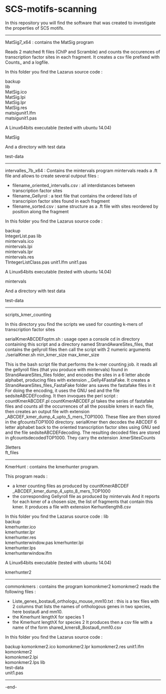 # SCS-motifs-scanning

In this repository you will find the software that was created to investigate the properties of SCS motifs.

---------------------------------------------------------------------------------------------------------------------
MatSig7_x64 : contains the MatSig program

Reads 2 matched ft files (ChIP and Scramble) and counts the occurences of transcription factor sites in each fragment.
It creates a csv file prefixed with Counts_ and a logfile.

In this folder you find the Lazarus source code :

backup  
lib  
MatSig.ico  
MatSig.lpi  
MatSig.lpr  
MatSig.res  
matsigunit1.lfm  
matsigunit1.pas

A Linux64bits executable (tested with ubuntu 14.04)

MatSig

And a directory with test data

test-data

---------------------------------------------------------------------------------------------------------------------------

intervalles_7b_x64 : Contains the mintervals program
mintervals reads a .ft file and allows to create several outpout files :
- filename_oriented_intervalls.csv : all interdistances between transcription factor sites
- filename_Gellyrol : a text file that contains the ordered lists of transcripion factor sites found in each fragment 
- filename_sorted.csv : same structure as a .ft file with sites reordered by position along the fragment

In this folder you find the Lazarus source code :

backup  
IntegerList.pas
lib  
mintervals.ico  
mintervals.lpi  
mintervals.lpr  
mintervals.res  
TIntegerListClass.pas
unit1.lfm
unit1.pas

A Linux64bits executable (tested with ubuntu 14.04)

mintervals

And a directory with test data

test-data

----------------------------------------------------------------------------------------------------------------------------
scripts_kmer_counting

In this directory you find the scripts we used for counting k-mers of transcription factor sites

serialKmerABCDEFoptm.sh :
usage
open a console
cd in directory containing this script and a directory named 
StrandAwareSites_files, that contains the gellyroll files
then call the script with 2 numeric arguments  
./serialKmer.sh min_kmer_size max_kmer_size


This is the bash script file that performs the k-mer counting job.
it reads all the gellyroll files (that you produce with mintervals) found in StrandAwareSites_files folder,
and encodes the sites in a 6 letter abcde alphabet, producing files with extension _.Gelly4FastaFake.
It creates a StrandAwareSites_files_FastaFake folder ans saves the fastafake files in it
For doing the encoding, it uses the GNU sed and the file sedsiteABCDEFcoding.
It then invoques the perl script : countKmerABCDEF.pl
countKmerABCDEF.pl takes the series of fastafake files and counts all the occurrences of all the
possible kmers in each file, then creates an output file with extension _ABCDEF_kmer_dump_4_upto_5_mers_TOP1000.
These filee are then stored in the gfcountsTOP1000 directory.
serialKmer then decodes the ABCDEF 6 letter alphabet back to the oriented transcription factor sites using
GNU sed and the file sedsiteABCDEFdecoding. 
The resulting decoded files are stored in gfcountsdecodedTOP1000. They carry the extension .kmerSitesCounts

3letters            
ft_files                


----------------------------------------------------------------------------------------------------------------------------
KmerHunt : contains the kmerhunter program.

This program reads :
- a kmer counting files as produced by countKmerABCDEF  _ABCDEF_kmer_dump_4_upto_8_mers_TOP1000
- the corresponding Gellyroll file as produced by mintervals
And it reports for each kmer of a chosen size, the list of fragments that contain this kmer.
It produces a file with extension Kerhuntlength8.csv

In this folder you find the Lazarus source code :
lib      
backup       
kmerhunter.ico  
kmerhunter.lpr  
kmerhunter.res        
kmerhunterwindow.pas
kmerhunter.lpi  
kmerhunter.lps  
kmerhunterwindow.lfm

A Linux64bits executable (tested with ubuntu 14.04)

kmerhunter2  




----------------------------------------------------------------------------------------------------------------------------
commonkmers : contains the program komonkmer2
komonkmer2 reads the following files :
- Liste_genes_bostau6_orthologu_mouse_mm10.txt : this is a tex files with 2 columns that lists the names of orthologous genes in two species, here bostau6 and mm10.
- the Kmerhunt lengthX for species 1
- the Kmerhunt lengthX for species 2
It produces then a csv file with a name of the form shared_kmers8_Bostau6_mm10.csv

In this folder you find the Lazarus source code :

backup
komonkmer2.ico
komonkmer2.lpr
komonkmer2.res
unit1.lfm
komonkmer2  
komonkmer2.lpi  
komonkmer2.lps  lib             
test-data                       
unit1.pas

---------------------------------------------------------------------------------------------------------------------------
-end-
